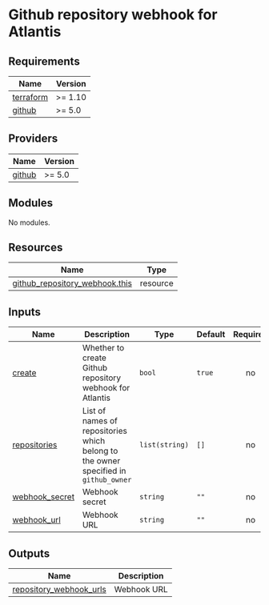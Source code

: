 # Github repository webhook for Atlantis

<!-- BEGIN_TF_DOCS -->
## Requirements

| Name | Version |
|------|---------|
| <a name="requirement_terraform"></a> [terraform](#requirement\_terraform) | >= 1.10 |
| <a name="requirement_github"></a> [github](#requirement\_github) | >= 5.0 |

## Providers

| Name | Version |
|------|---------|
| <a name="provider_github"></a> [github](#provider\_github) | >= 5.0 |

## Modules

No modules.

## Resources

| Name | Type |
|------|------|
| [github_repository_webhook.this](https://registry.terraform.io/providers/integrations/github/latest/docs/resources/repository_webhook) | resource |

## Inputs

| Name | Description | Type | Default | Required |
|------|-------------|------|---------|:--------:|
| <a name="input_create"></a> [create](#input\_create) | Whether to create Github repository webhook for Atlantis | `bool` | `true` | no |
| <a name="input_repositories"></a> [repositories](#input\_repositories) | List of names of repositories which belong to the owner specified in `github_owner` | `list(string)` | `[]` | no |
| <a name="input_webhook_secret"></a> [webhook\_secret](#input\_webhook\_secret) | Webhook secret | `string` | `""` | no |
| <a name="input_webhook_url"></a> [webhook\_url](#input\_webhook\_url) | Webhook URL | `string` | `""` | no |

## Outputs

| Name | Description |
|------|-------------|
| <a name="output_repository_webhook_urls"></a> [repository\_webhook\_urls](#output\_repository\_webhook\_urls) | Webhook URL |
<!-- END_TF_DOCS -->
